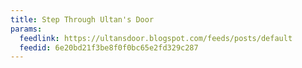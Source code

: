 ```yaml
---
title: Step Through Ultan's Door
params:
  feedlink: https://ultansdoor.blogspot.com/feeds/posts/default
  feedid: 6e20bd21f3be8f0f0bc65e2fd329c287
---
```

